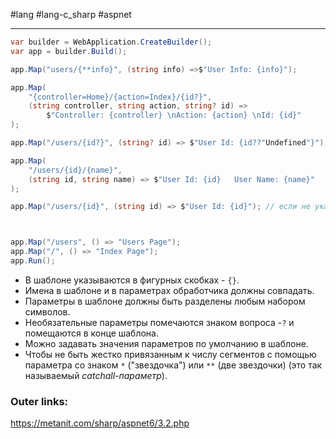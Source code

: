 #lang #lang-c_sharp #aspnet

---
```csharp
var builder = WebApplication.CreateBuilder();
var app = builder.Build();

app.Map("users/{**info}", (string info) =>$"User Info: {info}");

app.Map(
    "{controller=Home}/{action=Index}/{id?}", 
    (string controller, string action, string? id) =>
        $"Controller: {controller} \nAction: {action} \nId: {id}"
);

app.Map("/users/{id?}", (string? id) => $"User Id: {id??"Undefined"}");

app.Map(
    "/users/{id}/{name}", 
    (string id, string name) => $"User Id: {id}   User Name: {name}"
);

app.Map("/users/{id}", (string id) => $"User Id: {id}"); // если не указать тип, то делегат-обработчик будет рассматриваться как RequestDelegate



app.Map("/users", () => "Users Page");
app.Map("/", () => "Index Page");
app.Run();
```

- В шаблоне указываются в фигурных скобках - `{}`.
- Имена в шаблоне и в параметрах обработчика должны совпадать.
- Параметры в шаблоне должны быть разделены любым набором символов.
- Необязательные параметры помечаются знаком вопроса -`?` и помещаются в конце шаблона.
- Можно задавать значения параметров по умолчанию в шаблоне.
- Чтобы не быть жестко привязанным к числу сегментов с помощью параметра со знаком `*` ("звездочка") или `**` (две звездочки) (это так называемый *catchall-параметр*).

### Outer links:
https://metanit.com/sharp/aspnet6/3.2.php
